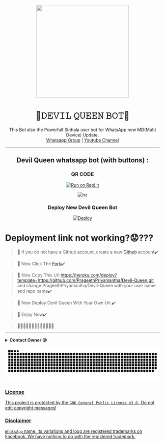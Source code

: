 <div align="center">
  <img src="https://i.ibb.co/bNbz5zJ/Devil-Queen.jpg" width="300" height="300">
  <h1>👸𝙳𝙴𝚅𝙸𝙻 𝚀𝚄𝙴𝙴𝙽 𝙱𝙾𝚃👸</h1>
</div>
<p align="center">
    This Bot also the Powerfull Sinhala user bot for WhatsApp new MD(Multi Device) Update.
    <br>
        <a href="https://chat.whatsapp.com/HWQBO4vFeof9r8yh9skDOv">Whatsapp Group</a> |
        <a href="https://youtube.com/channel/UCwdppDdv4TVqG09d5eBSJcw">Youtube Channel</a>
        



</p>

----

<div align="center">
	<h2>Devil Queen whatsapp bot (with buttons) :</h1>
	
### QR CODE
[![Run on Repl.it](https://repl.it/badge/github/quiec/whatsasena)](https://replit.com/@TechnoBro/PRAGIYA-DEVIL-QUEEN?v=1)


<img src="https://camo.githubusercontent.com/71b837571c48af3aa60a73dbc9d5936aa359d78efbfa8a6743cbbbc16b80ef4d/68747470733a2f2f63646e2e646973636f72646170702e636f6d2f6174746163686d656e74732f3830353930323039333930363630383138362f3830353931333937323533353539303932322f74656e6f722e676966" alt="nz" width="600"/>
	
	
	
### Deploy New Devil Queen Bot
[![Deploy](https://www.herokucdn.com/deploy/button.svg)](https://heroku.com/deploy?template=https://github.com/PrageethPriyamantha/Devil-Queen)
</div

***
# Deployment link not working?😟???

>💠 If you do not have a Github account, create a new [Github](https://github.com/signup?ref_cta=Sign+up&ref_loc=header+logged+out&ref_page=%2F&source=header-home) account✔️

>💠 Now Click The [Fork](https://github.com/PrageethPriyamantha/Devil-Queen/fork)✔️

>💠 Now Copy This Url https://heroku.com/deploy?template=https://github.com/PrageethPriyamantha/Devil-Queen.git and change PrageethPriyamantha/Devil-Queen with your user name and repo name✔️

>💠 Now Deploy Devil Queen With Your Own Url.✔️

>💠 Enjoy Now✔️

> 🥳🥳🥳🥳🥳🥳🥳🥳🥳🥳🥳🥳🥳

----


</details>

<!-- Contact Owner -->
<b><details><summary>Contact Owner 😜</summary></b>

## ```Connect With Me```
<p align="center">
<a href="https://wa.me/94763615814"><img src="https://www.svgrepo.com/show/122874/whatsapp.svg" width="100"/>
</p>

</details>

<p align="center">
<img src="https://github.com/Platane/snk/raw/output/github-contribution-grid-snake.svg" alt="nz" width="800"/>
</p>



### License
This project is protected by the `GNU General Public License v3.0.`
Do not edit copyright messages!

### Disclaimer
`WhatsApp` name, its variations and logo are registered trademarks on Facebook. We have nothing to do with the registered trademark.